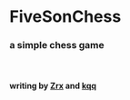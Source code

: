 # FiveSonChess
### a simple chess game 
&nbsp;&nbsp;
&nbsp;&nbsp;
&nbsp;&nbsp;
&nbsp;&nbsp;
#### writing by [Zrx](https://github.com/Zrxrxrx) and [kqq](https://github.com/t871631092)
